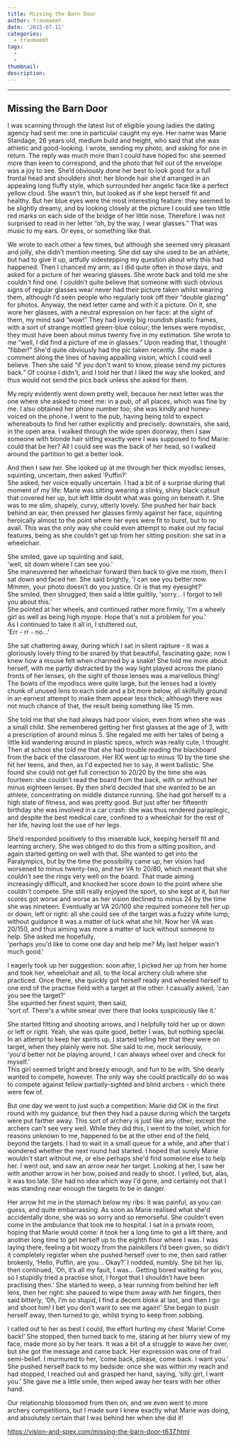 ```yaml
---
title: Missing the Barn Door
author: traumaemt
date: '2015-07-11'
categories:
  - traumaemt
tags:
  - 
  - 
thumbnail: 
description: 
---
```


----------------------------  
Missing the Barn Door  
---------------------------- 

I was scanning through the latest list of eligible young ladies the dating agency had sent me: one in particular caught my eye. Her name was Marie Standage, 26 years old, medium build and height, who said that she was athletic and good-looking. I wrote, sending my photo, and asking for one in return. The reply was much more than I could have hoped for: she seemed more than keen to correspond, and the photo that fell out of the envelope was a joy to see. She’d obviously done her best to look good for a full frontal head and shoulders shot: her blonde hair she’d arranged in an appealing long fluffy style, which surrounded her angelic face like a perfect yellow cloud. She wasn't thin, but looked as if she kept herself fit and healthy. But her blue eyes were the most interesting feature: they seemed to be slightly dreamy, and by looking closely at the picture I could see two little red marks on  each side of the bridge of her little nose. Therefore I was not surprised to read in her letter “oh, by the way, I wear glasses.” That was music to my ears. Or eyes, or something like that.  

We wrote to each other a few times, but although she seemed very pleasant and jolly, she didn't mention meeting. She did say she used to be an athlete, but had to give it up, artfully sidestepping my question about why this had happened. Then I chanced my arm, as I did quite often in those days, and asked for a picture of her wearing glasses. She wrote back and told me she couldn't find one. I couldn’t quite believe that
someone with such obvious signs of regular glasses wear never had their picture taken whilst wearing them, although I’d seen people who regularly took off their “double glazing” for photos. Anyway, the next letter came and with it a picture. On it, she wore her glasses, with a neutral expression on her face: at the sight of them, my mind said “wow!” They had lovely big roundish plastic frames, with a sort of strange mottled green-blue colour; the lenses were myodisc, they must have been about minus twenty five in my estimation. She wrote to me “well, I did find a picture of me in glasses.” Upon reading that, I thought “fibber!” She'd quite obviously had the pic taken recently. She made a comment along the lines of having appalling vision, which I could well believe. Then she said “if you don't want to know, please send my pictures back.” Of course I didn't, and I told her that I liked the way she looked, and thus would not send the pics back unless she asked for them.  

My reply evidently went down pretty well, because her next letter was the one where she asked to meet me: in a pub, of all places, which was fine by me. I also obtained her phone number too; she was kindly and honey-voiced on the phone. I went to the pub, having being told to expect whereabouts to find her rather explicitly and precisely: downstairs, she said, in the open area. I walked through the wide open doorway, then I saw someone with blonde hair sitting exactly were I was supposed to find Marie: could that be her? All I could see was the back of her head, so I walked around the partition to get a better look.  

And then I saw her. She looked up at me through her thick myodisc lenses, squinting, uncertain, then asked
'Puffin?'  
She asked, her voice equally uncertain. I had a bit of a surprise during that moment of my life: Marie was sitting wearing a slinky, shiny black catsuit that covered her up, but left little doubt what was going on beneath it. She was to me slim, shapely, curvy, utterly lovely. She pushed her hair back behind an ear, then pressed her glasses firmly against her face, squinting heroically almost to the point where her eyes were fit to burst, but to no avail. This was the only way she could even attempt to make out my facial features, being as she couldn’t get up from her sitting position: she sat in a wheelchair. 

She smiled, gave up squinting and said,  
'well, sit down where I can see you.'  
She maneuvered her wheelchair forward then back to give me room, then I sat down and faced her. She said brightly,
'I can see you better now. Mmmm, your photo doesn’t do you justice. Or is that my eyesight?'  
She smiled, then shrugged, then said a little guiltily,
'sorry... I forgot to tell you about this.'  
She pointed at her wheels, and continued rather more firmly, 
'I'm a wheely girl as well as being high myope. Hope that's not a problem for you.'  
As I continued to take it all in, I stuttered out,  
'Err - rr - no...'  

She sat chattering away, during which I sat in silent rapture - it was a gloriously lovely thing to be snared by that beautiful, fascinating gaze; now I knew how a mouse felt when charmed by a snake! She told me more about herself, with me partly distracted by the way light played across the plano fronts of her lenses, oh the sight of those lenses was a marvellous thing! The bowls of the myodiscs were quite large, but the lenses had a lovely chunk of unused lens to each side and a bit more below, all skilfully ground in an earnest attempt to make them appear less thick; although there was not much chance of that, the result being something like 15 mm.  

She told me that she had always had poor vision, even from when she was a small child. She remembered getting her first glasses at the age of 3, with a prescription of around minus 5. She regaled me with her 
tales of being a little kid wandering around in plastic specs, which was really cute, I thought. Then at school she told me that she had trouble reading the blackboard from the back of the classroom. Her RX went up to minus 10 by the time she hit her teens, and then, as I'd expected her to say, it went ballistic. She found she could not get full correction to 20/20 by the time she was fourteen: she couldn't read the board from the back, with or without her minus eighteen lenses. By then she’d decided that she wanted to be an athlete, concentrating on middle distance running. She had got herself to a high state of fitness, and was pretty good. But just after her fifteenth birthday she was involved in a car crash: she was thus rendered paraplegic, and despite the best medical care, confined to a wheelchair for the rest of her life, having lost the use of her legs.  

She’d responded positively to this miserable luck, keeping herself fit and learning archery. She was obliged to do this from a sitting position, and again started getting on well with that. She wanted to get into the Paralympics, but by the time the possibility came up, her vision had worsened to minus twenty-two, and her VA to 20/80, which meant that she couldn't see the rings very well on the board. That made aiming increasingly difficult, and knocked her score down to the point where she couldn't compete. She still really enjoyed the sport, so she kept at it, but her scores got worse and worse as her vision declined to minus 24 by the time she was nineteen.  Eventually at VA 20/100 she required someone tell her up or down, left or right: all she could see of the target was a fuzzy white lump; without guidance it was a matter of luck what she hit. Now her VA was 20/150, and thus aiming was more a matter of luck without someone to help. She asked me hopefully,  
'perhaps you'd like to come one day and help me? My last helper wasn't much good.'  

I eagerly took up her suggestion: soon after, I picked her up from her home and took her, wheelchair and all, to the local archery club where she practiced. Once there, she quickly got herself ready and wheeled herself to one end of the practise field with a target at the other. I casually asked, 
'can you see the target?'  
She squinted her finest squint, then said,  
'sort of. There's a white smear over there that looks suspiciously like it.'  

She started fitting and shooting arrows, and I helpfully told her up or down or left or right. Yeah, she was quite good, better I was, but nothing special. In an attempt to keep her spirits up, I started telling her that they were on target, when they plainly were not. She said to me, mock seriously,  
'you'd better not be playing around, I can always wheel over and check for myself.'  
This girl seemed bright and breezy enough, and fun to be with. She dearly wanted to compete, however. The only way she could practically do so was to compete against fellow partially-sighted and blind archers - which there were few of.  

But one day we went to just such a competition: Marie did OK in the first round with my guidance, but then they had a pause during which the targets were put farther away. This sort of archery is just like any other, except the archers can't see very well. While they did this, I went to the toilet, which for reasons unknown to me, happened to be at the other end of the field, beyond the targets. I had to wait in a small queue for a while, and after that I wondered whether the next round had started. I hoped that surely Marie wouldn’t start without me, or else perhaps she'd find someone else to help her. I went out, and saw an arrow near her target. Looking at her, I saw her with another arrow in her bow, poised and ready to shoot. I yelled, but, alas, it was too late. She had no idea which way I'd gone, and certainly not that I was standing near enough the targets to be in danger.

Her arrow hit me in the stomach below my ribs: it was painful, as you can guess, and quite embarrassing. As soon as Marie realised what she'd accidentally done, she was so sorry and so remorseful. She couldn't even come in the ambulance that took me to hospital. I sat in a private room, hoping that Marie would come: it took her a long time to get a lift there, and another long time to get herself up to the eighth floor where I was. I was laying there, feeling a bit woozy from the painkillers I’d been given, so didn’t it completely register when she pushed herself over to me, then said rather brokenly,
‘Hello, Puffin, are you... Okay?’
I nodded, numbly. She bit her lip, then continued,
‘Oh, it’s all my fault, I was... Getting bored waiting for you, so I stupidly tried a practise shot, I forgot that I shouldn’t have been practising then.’
She started to weep, a tear running from behind her left lens, then her right: she paused to wipe them away with her fingers, then said bitterly,
‘Oh, I’m so stupid, I find a decent bloke at last, and then I go and shoot him! I bet you don’t want to see me again!’
She began to push herself away, then turned to go, whilst trying to keep from sobbing.

I called out to her as best I could, the effort hurting my chest
‘Marie! Come back!’
She stopped, then turned back to me, staring at her blurry view of my face, made more so by her tears. It was a bit of a struggle to wave her over, but she got the message and came back. Her expression was 
one of frail semi-belief. I murmured to her,
‘come back, please, come back. I want you.’
She pushed herself back to my bedside: once she was within my reach and had stopped, I reached out and grasped her hand, saying,
‘silly girl, I want you.’
She gave me a little smile, then wiped away her tears with her other hand.

Our relationship blossomed from then on, and we even went to more archery  competitions, but I made sure I knew exactly what Marie was doing, and absolutely certain that I was behind her when she did it!

https://vision-and-spex.com/missing-the-barn-door-t637.html
